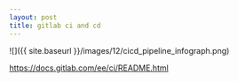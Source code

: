 ```yaml
---
layout: post
title: gitlab ci and cd
---
```


![]({{ site.baseurl }}/images/12/cicd_pipeline_infograph.png)

https://docs.gitlab.com/ee/ci/README.html